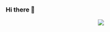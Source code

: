 ### Hi there 👋

<!--
**Anirudh-S-Kumar/Anirudh-S-Kumar** is a ✨ _special_ ✨ repository because its `README.md` (this file) appears on your GitHub profile.

Here are some ideas to get you started:

- 🔭 I’m currently working on ...
- 🌱 I’m currently learning ...
- 👯 I’m looking to collaborate on ...
- 🤔 I’m looking for help with ...
- 💬 Ask me about ...
- 📫 How to reach me: ...
- 😄 Pronouns: ...
- ⚡ Fun fact: ...
-->
<div align = "center">
  <img align="center" src="https://github-readme-stats.vercel.app/api/top-langs/?username=Anirudh-S-Kumar&theme=dark" />
</div>
<div align="center">
